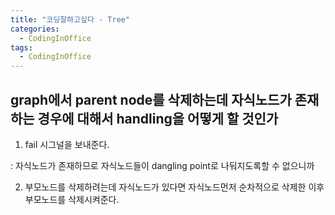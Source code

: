 ```yaml
---
title: "코딩잘하고싶다 - Tree"
categories:
  - CodingInOffice
tags:
  - CodingInOffice
---
```


## graph에서 parent node를 삭제하는데 자식노드가 존재하는 경우에 대해서 handling을 어떻게 할 것인가


1. fail 시그널을 보내준다.  

: 자식노드가 존재하므로 자식노드들이 dangling point로 나둬지도록할 수 없으니까  


2. 부모노드를 삭제하려는데 자식노드가 있다면 자식노드먼저 순차적으로 삭제한 이후 부모노드를 삭제시켜준다.  
